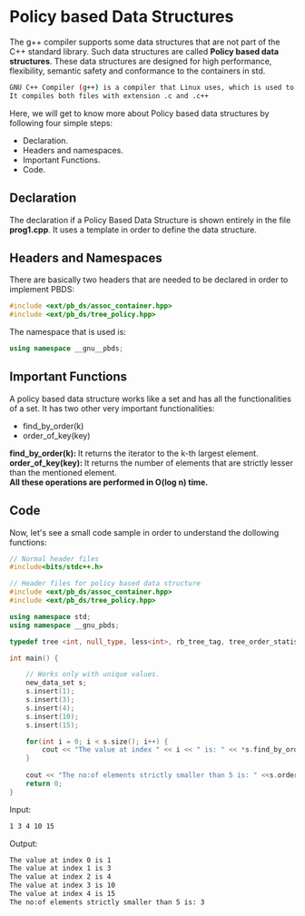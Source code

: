 # Policy based Data Structures

The g++ compiler supports some data structures that are not part of the C++ standard library. Such data structures are called <b>Policy based data structures</b>. 
These data structures are designed for high performance, flexibility, semantic safety and conformance to the containers in std. 

```bash
GNU C++ Compiler (g++) is a compiler that Linux uses, which is used to compile C++ programs. 
It compiles both files with extension .c and .c++
```

Here, we will get to know more about Policy based data structures by following four simple steps: 
<ul> 
  <li>Declaration.</li> 
  <li>Headers and namespaces.</li> 
  <li>Important Functions.</li> 
  <li>Code.</li> 
</ul>

## Declaration 

The declaration if a Policy Based Data Structure is shown entirely in the file <b>prog1.cpp</b>. 
It uses a template in order to define the data structure.

## Headers and Namespaces 

There are basically two headers that are needed to be declared in order to implement PBDS: 
```cpp
#include <ext/pb_ds/assoc_container.hpp>
#include <ext/pb_ds/tree_policy.hpp>
```

The namespace that is used is: 
```cpp
using namespace __gnu__pbds; 
```

## Important Functions 
A policy based data structure works like a set and has all the functionalities of a set. It has two other very important functionalities: 
<ul> 
  <li>find_by_order(k)</li> 
  <li>order_of_key(key)</li> 
</ul> 

<b>find_by_order(k): </b>It returns the iterator to the k-th largest element. 
<br> 
<b>order_of_key(key): </b>It returns the number of elements that are strictly lesser than the mentioned element. 
<br> 
<b>All these operations are performed in O(log n) time.</b> 

## Code

Now, let's see a small code sample in order to understand the dollowing functions: 

```cpp 
// Normal header files 
#include<bits/stdc++.h> 

// Header files for policy based data structure 
#include <ext/pb_ds/assoc_container.hpp>
#include <ext/pb_ds/tree_policy.hpp>

using namespace std; 
using namespace __gnu_pbds; 

typedef tree <int, null_type, less<int>, rb_tree_tag, tree_order_statistics_node_update> new_data_set;

int main() {

	// Works only with unique values. 
	new_data_set s; 
	s.insert(1);
	s.insert(3);
	s.insert(4);
	s.insert(10);
	s.insert(15);

	for(int i = 0; i < s.size(); i++) { 
		cout << "The value at index " << i << " is: " << *s.find_by_order(i) << endl; 
	}
	
	cout << "The no:of elements strictly smaller than 5 is: " <<s.order_of_key(5) << endl; 
	return 0; 
}
```
Input:
```bash 
1 3 4 10 15
```

Output: 
```bash 
The value at index 0 is 1 
The value at index 1 is 3 
The value at index 2 is 4 
The value at index 3 is 10 
The value at index 4 is 15 
The no:of elements strictly smaller than 5 is: 3
```
